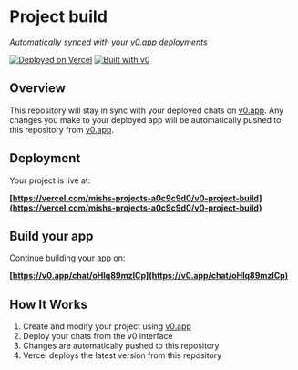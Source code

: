 # Project build

*Automatically synced with your [v0.app](https://v0.app) deployments*

[![Deployed on Vercel](https://img.shields.io/badge/Deployed%20on-Vercel-black?style=for-the-badge&logo=vercel)](https://vercel.com/mishs-projects-a0c9c9d0/v0-project-build)
[![Built with v0](https://img.shields.io/badge/Built%20with-v0.app-black?style=for-the-badge)](https://v0.app/chat/oHlq89mzICp)

## Overview

This repository will stay in sync with your deployed chats on [v0.app](https://v0.app).
Any changes you make to your deployed app will be automatically pushed to this repository from [v0.app](https://v0.app).

## Deployment

Your project is live at:

**[https://vercel.com/mishs-projects-a0c9c9d0/v0-project-build](https://vercel.com/mishs-projects-a0c9c9d0/v0-project-build)**

## Build your app

Continue building your app on:

**[https://v0.app/chat/oHlq89mzICp](https://v0.app/chat/oHlq89mzICp)**

## How It Works

1. Create and modify your project using [v0.app](https://v0.app)
2. Deploy your chats from the v0 interface
3. Changes are automatically pushed to this repository
4. Vercel deploys the latest version from this repository
